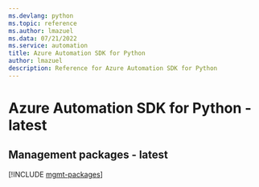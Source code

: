```yaml
---
ms.devlang: python
ms.topic: reference
ms.author: lmazuel
ms.data: 07/21/2022
ms.service: automation
title: Azure Automation SDK for Python
author: lmazuel
description: Reference for Azure Automation SDK for Python
---
```

# Azure Automation SDK for Python - latest

## Management packages - latest
[!INCLUDE [mgmt-packages](automation-mgmt-index.md)]